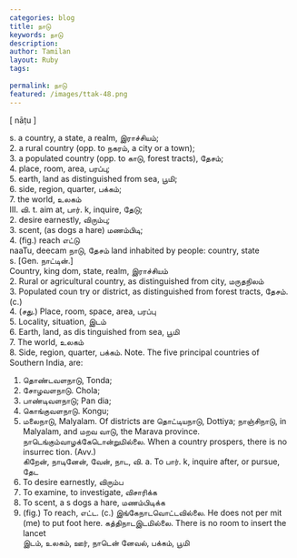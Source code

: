 ```yaml
---
categories: blog
title: நாடு
keywords: நாடு
description: 
author: Tamilan
layout: Ruby
tags: 
 
permalink: நாடு
featured: /images/ttak-48.png
---
```

  
[ nāṭu ]  
  
s. a country, a state, a realm, இராச்சியம்;  
2. a rural country (opp. to நகரம், a city or a town);  
3. a populated country (opp. to காடு, forest tracts), தேசம்;  
4. place, room, area, பரப்பு;  
5. earth, land as distinguished from sea, பூமி;  
6. side, region, quarter, பக்கம்;  
7. the world, உலகம்  
III. வி. t. aim at, பார். k, inquire, தேடு;  
2. desire earnestly, விரும்பு;  
3. scent, (as dogs a hare) மணம்பிடி;  
4. (fig.) reach எட்டு  
naaTu, deecam நாடு, தேசம் land inhabited by people: country, state  
s. [Gen. நாட்டின்.]  
Country, king dom, state, realm, இராச்சியம்  
2. Rural or agricultural country, as distinguished from city, மருதநிலம்  
3. Populated coun try or district, as distinguished from forest tracts, தேசம். (c.)  
4. (சது.) Place, room, space, area, பரப்பு  
5. Locality, situation, இடம்  
6. Earth, land, as dis tinguished from sea, பூமி  
7. The world, உலகம்  
8. Side, region, quarter, பக்கம். Note. The five principal countries of Southern India, are:  
1. தொண்டவளநாடு, Tonda;  
2. சோழவளநாடு. Chola;  
3. பாண்டிவளநாடு; Pan dia;  
4. கொங்குவளநாடு. Kongu;  
5. மலைநாடு, Malyalam. Of districts are தொட்டியநாடு, Dottiya; நாஞ்சிநாடு, in Malyalam, and மறவ வாடு, the Marava province. நாடெங்கும்வாழக்கேடொன்றுமில்லை. When a country prospers, there is no insurrec tion. (Avv.)  
கிறேன், நாடினேன், வேன், நாட, வி. a. To பார். k, inquire after, or pursue, தேட  
2. To desire earnestly, விரும்ப  
3. To examine, to investigate, விசாரிக்க  
4. To scent, a s dogs a hare, மணம்பிடிக்க  
5. (fig.) To reach, எட்ட. (c.) இங்கேநாடவொட்டவில்லை. He does not per mit (me) to put foot here. கத்திநாடஇடமில்லை. There is no room to insert the lancet  
இடம், உலகம், ஊர், நாடென் னேவல், பக்கம், பூமி